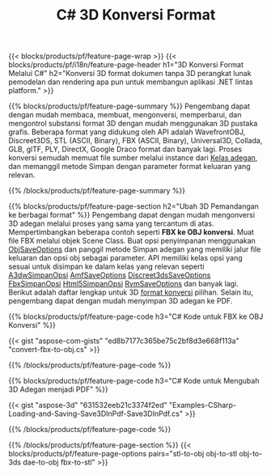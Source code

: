 ﻿---
title: C# 3D Konversi Format
url: /id/net/conversion/
description: Konversi 3D format 3ds 3mf amf ase att dae drc dxf fbx gltf jt obj ply rvm stl u3d usdz usd vrml x dengan beberapa baris kode C# melalui perpustakaan .NET.
---
{{< blocks/products/pf/feature-page-wrap >}}
{{< blocks/products/pf/i18n/feature-page-header h1="3D Konversi Format Melalui C#" h2="Konversi 3D format dokumen tanpa 3D perangkat lunak pemodelan dan rendering apa pun untuk membangun aplikasi .NET lintas platform." >}}

{{% blocks/products/pf/feature-page-summary %}}
Pengembang dapat dengan mudah membaca, membuat, mengonversi, memperbarui, dan mengontrol substansi format 3D dengan mudah menggunakan 3D pustaka grafis. Beberapa format yang didukung oleh API adalah WavefrontOBJ, Discreet3DS, STL (ASCII, Binary), FBX (ASCII, Binary), Universal3D, Collada, GLB, glTF, PLY, DirectX, Google Draco format dan banyak lagi. Proses konversi semudah memuat file sumber melalui instance dari [Kelas adegan](https://apireference.aspose.com/3d/net/aspose.threed/scene), dan memanggil metode Simpan dengan parameter format keluaran yang relevan.

{{% /blocks/products/pf/feature-page-summary %}}

{{% blocks/products/pf/feature-page-section h2="Ubah 3D Pemandangan ke berbagai format" %}}
Pengembang dapat dengan mudah mengonversi 3D adegan melalui proses yang sama yang tercantum di atas. Mempertimbangkan beberapa contoh seperti **FBX ke OBJ konversi**. Muat file FBX melalui objek Scene Class. Buat opsi penyimpanan menggunakan [ObjSaveOptions](https://apireference.aspose.com/3d/net/aspose.threed.formats/objsaveoptions) dan panggil metode Simpan adegan yang memiliki jalur file keluaran dan opsi obj sebagai parameter. API memiliki kelas opsi yang sesuai untuk disimpan ke dalam kelas yang relevan seperti [A3dwSimpanOpsi](https://apireference.aspose.com/3d/net/aspose.threed.formats/a3dwsaveoptions) [AmfSaveOptions](https://apireference.aspose.com/3d/net/aspose.threed.formats/amfsaveoptions) [Discreet3dsSaveOptions](https://apireference.aspose.com/3d/net/aspose.threed.formats/discreet3dssaveoptions) [FbxSimpanOpsi](https://apireference.aspose.com/3d/net/aspose.threed.formats/fbxsaveoptions) [Html5SimpanOpsi](https://apireference.aspose.com/3d/net/aspose.threed.formats/html5saveoptions) [RvmSaveOptions](https://apireference.aspose.com/3d/net/aspose.threed.formats/rvmsaveoptions) dan banyak lagi. Berikut adalah daftar lengkap untuk 3D [format konversi](https://apireference.aspose.com/3d/net/aspose.threed.formats) pilihan. Selain itu, pengembang dapat dengan mudah menyimpan 3D adegan ke PDF.

{{% blocks/products/pf/feature-page-code h3="C# Kode untuk FBX ke OBJ Konversi" %}}

{{< gist "aspose-com-gists" "ed8b7177c365be75c2bf8d3e668f113a" "convert-fbx-to-obj.cs" >}}

{{% /blocks/products/pf/feature-page-code %}}

{{% blocks/products/pf/feature-page-code h3="C# Kode untuk Mengubah 3D Adegan menjadi PDF" %}}

{{< gist "aspose-3d" "631532eeb21c3374f2ed" "Examples-CSharp-Loading-and-Saving-Save3DInPdf-Save3DInPdf.cs" >}}

{{% /blocks/products/pf/feature-page-code %}}


{{% /blocks/products/pf/feature-page-section %}}
{{< blocks/products/pf/feature-page-options pairs="stl-to-obj obj-to-stl obj-to-3ds dae-to-obj fbx-to-stl" >}}